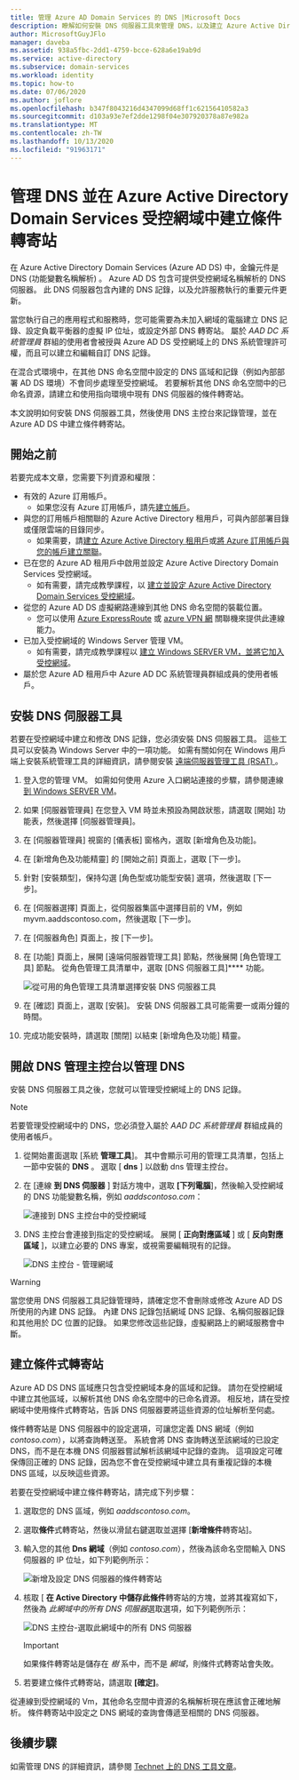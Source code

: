 ```yaml
---
title: 管理 Azure AD Domain Services 的 DNS |Microsoft Docs
description: 瞭解如何安裝 DNS 伺服器工具來管理 DNS，以及建立 Azure Active Directory Domain Services 受控網域的條件轉寄站。
author: MicrosoftGuyJFlo
manager: daveba
ms.assetid: 938a5fbc-2dd1-4759-bcce-628a6e19ab9d
ms.service: active-directory
ms.subservice: domain-services
ms.workload: identity
ms.topic: how-to
ms.date: 07/06/2020
ms.author: joflore
ms.openlocfilehash: b347f8043216d4347099d68ff1c62156410582a3
ms.sourcegitcommit: d103a93e7ef2dde1298f04e307920378a87e982a
ms.translationtype: MT
ms.contentlocale: zh-TW
ms.lasthandoff: 10/13/2020
ms.locfileid: "91963171"
---
```

# <a name="administer-dns-and-create-conditional-forwarders-in-an-azure-active-directory-domain-services-managed-domain"></a>管理 DNS 並在 Azure Active Directory Domain Services 受控網域中建立條件轉寄站

在 Azure Active Directory Domain Services (Azure AD DS) 中，金鑰元件是 DNS (功能變數名稱解析) 。 Azure AD DS 包含可提供受控網域名稱解析的 DNS 伺服器。 此 DNS 伺服器包含內建的 DNS 記錄，以及允許服務執行的重要元件更新。

當您執行自己的應用程式和服務時，您可能需要為未加入網域的電腦建立 DNS 記錄、設定負載平衡器的虛擬 IP 位址，或設定外部 DNS 轉寄站。 屬於 *AAD DC 系統管理員* 群組的使用者會被授與 Azure AD DS 受控網域上的 DNS 系統管理許可權，而且可以建立和編輯自訂 DNS 記錄。

在混合式環境中，在其他 DNS 命名空間中設定的 DNS 區域和記錄（例如內部部署 AD DS 環境）不會同步處理至受控網域。 若要解析其他 DNS 命名空間中的已命名資源，請建立和使用指向環境中現有 DNS 伺服器的條件轉寄站。

本文說明如何安裝 DNS 伺服器工具，然後使用 DNS 主控台來記錄管理，並在 Azure AD DS 中建立條件轉寄站。

## <a name="before-you-begin"></a>開始之前

若要完成本文章，您需要下列資源和權限：

* 有效的 Azure 訂用帳戶。
    * 如果您沒有 Azure 訂用帳戶，請先[建立帳戶](https://azure.microsoft.com/free/?WT.mc_id=A261C142F)。
* 與您的訂用帳戶相關聯的 Azure Active Directory 租用戶，可與內部部署目錄或僅限雲端的目錄同步。
    * 如果需要，請[建立 Azure Active Directory 租用戶][create-azure-ad-tenant]或[將 Azure 訂用帳戶與您的帳戶建立關聯][associate-azure-ad-tenant]。
* 已在您的 Azure AD 租用戶中啟用並設定 Azure Active Directory Domain Services 受控網域。
    * 如有需要，請完成教學課程，以 [建立並設定 Azure Active Directory Domain Services 受控網域][create-azure-ad-ds-instance]。
* 從您的 Azure AD DS 虛擬網路連線到其他 DNS 命名空間的裝載位置。
    * 您可以使用 [Azure ExpressRoute][expressroute] 或 [azure VPN 網][vpn-gateway] 關聯機來提供此連線能力。
* 已加入受控網域的 Windows Server 管理 VM。
    * 如有需要，請完成教學課程以 [建立 Windows SERVER VM，並將它加入受控網域][create-join-windows-vm]。
* 屬於您 Azure AD 租用戶中 Azure AD DC 系統管理員群組成員的使用者帳戶。

## <a name="install-dns-server-tools"></a>安裝 DNS 伺服器工具

若要在受控網域中建立和修改 DNS 記錄，您必須安裝 DNS 伺服器工具。 這些工具可以安裝為 Windows Server 中的一項功能。 如需有關如何在 Windows 用戶端上安裝系統管理工具的詳細資訊，請參閱安裝 [遠端伺服器管理工具 (RSAT) ][install-rsat]。

1. 登入您的管理 VM。 如需如何使用 Azure 入口網站連接的步驟，請參閱連線 [到 Windows SERVER VM][connect-windows-server-vm]。
1. 如果 [伺服器管理員] 在您登入 VM 時並未預設為開啟狀態，請選取 [開始] 功能表，然後選擇 [伺服器管理員]。
1. 在 [伺服器管理員] 視窗的 [儀表板] 窗格內，選取 [新增角色及功能]。
1. 在 [新增角色及功能精靈] 的 [開始之前] 頁面上，選取 [下一步]。
1. 針對 [安裝類型]，保持勾選 [角色型或功能型安裝] 選項，然後選取 [下一步]。
1. 在 [伺服器選擇] 頁面上，從伺服器集區中選擇目前的 VM，例如 myvm.aaddscontoso.com，然後選取 [下一步]。
1. 在 [伺服器角色] 頁面上，按 [下一步]。
1. 在 [功能] 頁面上，展開 [遠端伺服器管理工具] 節點，然後展開 [角色管理工具] 節點。 從角色管理工具清單中，選取 [DNS 伺服器工具]**** 功能。

    ![從可用的角色管理工具清單選擇安裝 DNS 伺服器工具](./media/manage-dns/install-dns-tools.png)

1. 在 [確認] 頁面上，選取 [安裝]。 安裝 DNS 伺服器工具可能需要一或兩分鐘的時間。
1. 完成功能安裝時，請選取 [關閉] 以結束 [新增角色及功能] 精靈。

## <a name="open-the-dns-management-console-to-administer-dns"></a>開啟 DNS 管理主控台以管理 DNS

安裝 DNS 伺服器工具之後，您就可以管理受控網域上的 DNS 記錄。

> [!NOTE]
> 若要管理受控網域中的 DNS，您必須登入屬於 *AAD DC 系統管理員* 群組成員的使用者帳戶。

1. 從開始畫面選取 [系統 **管理工具**]。 其中會顯示可用的管理工具清單，包括上一節中安裝的 **DNS** 。 選取 [ **dns** ] 以啟動 dns 管理主控台。
1. 在 [連線 **到 DNS 伺服器** ] 對話方塊中，選取 **[下列電腦**]，然後輸入受控網域的 DNS 功能變數名稱，例如 *aaddscontoso.com*：

    ![連接到 DNS 主控台中的受控網域](./media/manage-dns/connect-dns-server.png)

1. DNS 主控台會連接到指定的受控網域。 展開 [ **正向對應區域** ] 或 [ **反向對應區域** ]，以建立必要的 DNS 專案，或視需要編輯現有的記錄。

    ![DNS 主控台 - 管理網域](./media/manage-dns/dns-manager.png)

> [!WARNING]
> 當您使用 DNS 伺服器工具記錄管理時，請確定您不會刪除或修改 Azure AD DS 所使用的內建 DNS 記錄。 內建 DNS 記錄包括網域 DNS 記錄、名稱伺服器記錄和其他用於 DC 位置的記錄。 如果您修改這些記錄，虛擬網路上的網域服務會中斷。

## <a name="create-conditional-forwarders"></a>建立條件式轉寄站

Azure AD DS DNS 區域應只包含受控網域本身的區域和記錄。 請勿在受控網域中建立其他區域，以解析其他 DNS 命名空間中的已命名資源。 相反地，請在受控網域中使用條件式轉寄站，告訴 DNS 伺服器要將這些資源的位址解析至何處。

條件轉寄站是 DNS 伺服器中的設定選項，可讓您定義 DNS 網域（例如 *contoso.com*），以將查詢轉送至。 系統會將 DNS 查詢轉送至該網域的已設定 DNS，而不是在本機 DNS 伺服器嘗試解析該網域中記錄的查詢。 這項設定可確保傳回正確的 DNS 記錄，因為您不會在受控網域中建立具有重複記錄的本機 DNS 區域，以反映這些資源。

若要在受控網域中建立條件轉寄站，請完成下列步驟：

1. 選取您的 DNS 區域，例如 *aaddscontoso.com*。
1. 選取**條件**式轉寄站，然後以滑鼠右鍵選取並選擇 [**新增條件**轉寄站]。
1. 輸入您的其他 **Dns 網域**（例如 *contoso.com*），然後為該命名空間輸入 DNS 伺服器的 IP 位址，如下列範例所示：

    ![新增及設定 DNS 伺服器的條件轉寄站](./media/manage-dns/create-conditional-forwarder.png)

1. 核取 [ **在 Active Directory 中儲存此條件**轉寄站的方塊，並將其複寫如下，然後為 *此網域中的所有 DNS 伺服器*選取選項，如下列範例所示：

    ![DNS 主控台-選取此網域中的所有 DNS 伺服器](./media/manage-dns/store-in-domain.png)

    > [!IMPORTANT]
    > 如果條件轉寄站是儲存在 *樹* 系中，而不是 *網域*，則條件式轉寄站會失敗。

1. 若要建立條件式轉寄站，請選取 **[確定]**。

從連線到受控網域的 Vm，其他命名空間中資源的名稱解析現在應該會正確地解析。 條件轉寄站中設定之 DNS 網域的查詢會傳遞至相關的 DNS 伺服器。

## <a name="next-steps"></a>後續步驟

如需管理 DNS 的詳細資訊，請參閱 [Technet 上的 DNS 工具文章](/previous-versions/windows/it-pro/windows-server-2008-R2-and-2008/cc753579(v=ws.11))。

<!-- INTERNAL LINKS -->
[create-azure-ad-tenant]: ../active-directory/fundamentals/sign-up-organization.md
[associate-azure-ad-tenant]: ../active-directory/fundamentals/active-directory-how-subscriptions-associated-directory.md
[create-azure-ad-ds-instance]: tutorial-create-instance.md
[expressroute]: ../expressroute/expressroute-introduction.md
[vpn-gateway]: ../vpn-gateway/vpn-gateway-about-vpngateways.md
[create-join-windows-vm]: join-windows-vm.md
[tutorial-create-management-vm]: tutorial-create-management-vm.md
[connect-windows-server-vm]: join-windows-vm.md#connect-to-the-windows-server-vm

<!-- EXTERNAL LINKS -->
[install-rsat]: /windows-server/remote/remote-server-administration-tools#BKMK_Thresh